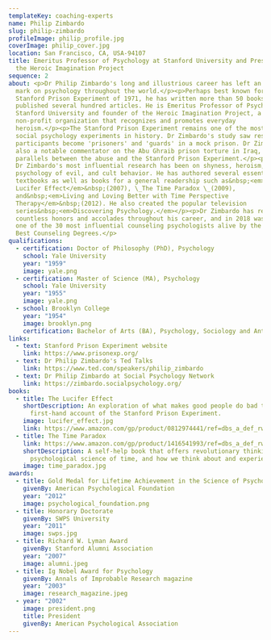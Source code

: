 ```yaml
---
templateKey: coaching-experts
name: Philip Zimbardo
slug: philip-zimbardo
profileImage: philip_profile.jpg
coverImage: philip_cover.jpg
location: San Francisco, CA, USA-94107
title: Emeritus Professor of Psychology at Stanford University and President of
  the Heroic Imagination Project
sequence: 2
about: <p>Dr Philip Zimbardo's long and illustrious career has left an indelible
  mark on psychology throughout the world.</p><p>Perhaps best known for the
  Stanford Prison Experiment of 1971, he has written more than 50 books and
  published several hundred articles. He is Emeritus Professor of Psychology at
  Stanford University and founder of the Heroic Imagination Project, a
  non-profit organization that recognizes and promotes everyday
  heroism.</p><p>The Stanford Prison Experiment remains one of the most famous
  social psychology experiments in history. Dr Zimbardo's study saw research
  participants become 'prisoners' and 'guards' in a mock prison. Dr Zimbardo was
  also a notable commentator on the Abu Ghraib prison torture in Iraq, drawing
  parallels between the abuse and the Stanford Prison Experiment.</p><p>Some of
  Dr Zimbardo's most influential research has been on shyness, heroism, the
  psychology of evil, and cult behavior. He has authored several essential
  textbooks as well as books for a general readership such as&nbsp;<em>The
  Lucifer Effect</em>&nbsp;(2007), \_The Time Paradox \_(2009),
  and&nbsp;<em>Living and Loving Better with Time Perspective
  Therapy</em>&nbsp;(2012). He also created the popular television
  series&nbsp;<em>Discovering Psychology.</em></p><p>Dr Zimbardo has received
  countless honors and accolades throughout his career, and in 2018 was named
  one of the 30 most influential counseling psychologists alive by the website
  Best Counseling Degrees.</p>
qualifications:
  - certification: Doctor of Philosophy (PhD), Psychology
    school: Yale University
    year: "1959"
    image: yale.png
  - certification: Master of Science (MA), Psychology
    school: Yale University
    year: "1955"
    image: yale.png
  - school: Brooklyn College
    year: "1954"
    image: brooklyn.png
    certification: Bachelor of Arts (BA), Psychology, Sociology and Anthropology
links:
  - text: Stanford Prison Experiment website
    link: https://www.prisonexp.org/
  - text: Dr Philip Zimbardo's Ted Talks
    link: https://www.ted.com/speakers/philip_zimbardo
  - text: Dr Philip Zimbardo at Social Psychology Network
    link: https://zimbardo.socialpsychology.org/
books:
  - title: The Lucifer Effect
    shortDescription: An exploration of what makes good people do bad things, with a
      first-hand account of the Stanford Prison Experiment.
    image: lucifer_effect.jpg
    link: https://www.amazon.com/gp/product/0812974441/ref=dbs_a_def_rwt_bibl_vppi_i0
  - title: The Time Paradox
    link: https://www.amazon.com/gp/product/1416541993/ref=dbs_a_def_rwt_bibl_vppi_i1
    shortDescription: A self-help book that offers revolutionary thinking on the
      psychological science of time, and how we think about and experience time.
    image: time_paradox.jpg
awards:
  - title: Gold Medal for Lifetime Achievement in the Science of Psychology
    givenBy: American Psychological Foundation
    year: "2012"
    image: psychological_foundation.png
  - title: Honorary Doctorate
    givenBy: SWPS University
    year: "2011"
    image: swps.jpg
  - title: Richard W. Lyman Award
    givenBy: Stanford Alumni Association
    year: "2007"
    image: alumni.jpeg
  - title: Ig Nobel Award for Psychology
    givenBy: Annals of Improbable Research magazine
    year: "2003"
    image: research_magazine.jpeg
  - year: "2002"
    image: president.png
    title: President
    givenBy: American Psychological Association
---
```

